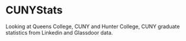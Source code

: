 # CUNYStats

Looking at Queens College, CUNY and Hunter College, CUNY graduate statistics from Linkedin and Glassdoor data.
